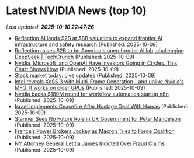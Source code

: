 # Latest NVIDIA News (top 10)
_Last updated: **2025-10-10 22:47:26**_

- [Reflection AI lands $2B at $8B valuation to expand frontier AI infrastructure and safety research](https://siliconangle.com/2025/10/09/reflection-ai-lands-2b-8b-valuation-expand-frontier-ai-infrastructure-safety-research/) (Published: 2025-10-09)
- [Reflection raises $2B to be America's open frontier AI lab, challenging DeepSeek | TechCrunch](https://techcrunch.com/2025/10/09/reflection-raises-2b-to-be-americas-open-frontier-ai-lab-challenging-deepseek/) (Published: 2025-10-09)
- [Nvidia, Microsoft, and OpenAI Have Investors Going in Circles. This Chart Shows How](https://biztoc.com/x/e45aab85ab39936f) (Published: 2025-10-09)
- [Stock market today: Live updates](https://www.cnbc.com/2025/10/09/stock-market-today-live-updates.html) (Published: 2025-10-09)
- [Intel reveals XeSS 3 with Multi-Frame Generation - and unlike Nvidia's MFG, it works on older GPUs](https://www.techradar.com/computing/gpu/intel-reveals-xess-3-with-multi-frame-generation-and-unlike-nvidias-mfg-it-works-on-older-gpus) (Published: 2025-10-09)
- [Nvidia backs $180M round for workflow automation startup n8n](https://siliconangle.com/2025/10/09/nvidia-backs-180m-round-workflow-automation-startup-n8n/) (Published: 2025-10-09)
- [Israel Implements Ceasefire After Hostage Deal With Hamas](https://biztoc.com/x/7427b09cb00ede78) (Published: 2025-10-09)
- [Starmer Sees No Future Role in UK Government for Peter Mandelson](https://biztoc.com/x/6b9e2b8e0c975da8) (Published: 2025-10-09)
- [France’s Power Brokers Jockey as Macron Tries to Forge Coalition](https://biztoc.com/x/421b406f9594bf1f) (Published: 2025-10-09)
- [NY Attorney General Letitia James Indicted Over Fraud Claims](https://biztoc.com/x/ed2eaa98ce47e083) (Published: 2025-10-09)

